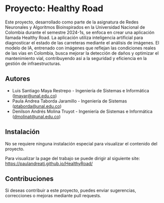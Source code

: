 # Proyecto: Healthy Road

Este proyecto, desarrollado como parte de la asignatura de Redes Neuronales y Algoritmos Bioinspirados en la Universidad Nacional de Colombia durante el semestre 2024-1s, se enfoca en crear una aplicación llamada Healthy Road. La aplicación utiliza inteligencia artificial para diagnosticar el estado de las carreteras mediante el análisis de imágenes. El modelo de IA, entrenado con imágenes que reflejan las condiciones reales de las vías en Colombia, busca mejorar la detección de daños y optimizar el mantenimiento vial, contribuyendo así a la seguridad y eficiencia en la gestión de infraestructuras.

## Autores

* Luis Santiago Maya Restrepo - Ingeniería de Sistemas e Informática ([lmayar@unal.edu.co](mailto:lmayar@unal.edu.co))
* Paula Andrea Taborda Jaramillo - Ingeniería de Sistemas ([ptaborda@unal.edu.co](mailto:ptaborda@unal.edu.co))
* Denilson Andrés Molina Truyot - Ingeniería de Sistemas e Informática ([dmolinat@unal.edu.co](mailto:dmolinat@unal.edu.co))

## Instalación

No se requiere ninguna instalación especial para visualizar el contenido del proyecto.

Para visualizar la page del trabajo se puede dirigir al siguiente site: https://paulandreatj.github.io/HealthyRoad/

## Contribuciones 

Si deseas contribuir a este proyecto, puedes enviar sugerencias, correcciones o mejoras mediante pull requests.
